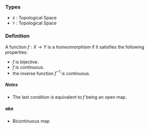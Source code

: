 ### Types
- `X` : Topological Space
- `Y` : Topological Space
### Definition
A function $f : X \to Y$ is a *homeomorphism* if it satisfies the following properties:
- $f$ is bijective.
- $f$ is continuous.
- the inverse function $f^{-1}$ is continuous. 
##### Notes
- The last condition is equivalent to $f$ being an open map.
##### aka
- Bicontinuous map